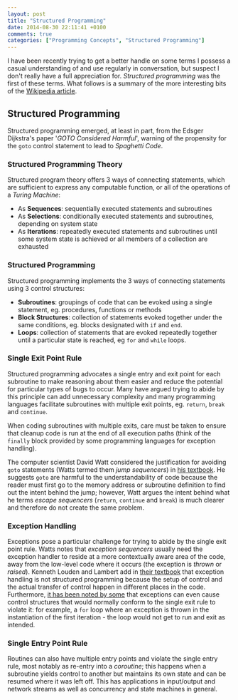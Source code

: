 ```yaml
---
layout: post
title: "Structured Programming"
date: 2014-08-30 22:11:41 +0100
comments: true
categories: ["Programming Concepts", "Structured Programming"]
---
```


I have been recently trying to get a better handle on some terms I possess a casual understanding of and use regularly in conversation, but suspect I don't really have a full appreciation for. *Structured programming* was the first of these terms. What follows is a summary of the more interesting bits of the [Wikipedia article](http://en.wikipedia.org/wiki/Structured_programming).
<!--more-->

## Structured Programming

Structured programming emerged, at least in part, from the Edsger Dijkstra's paper '*GOTO Considered Harmful*', warning of the propensity for the `goto` control statement to lead to *Spaghetti Code*.

### Structured Programming Theory

Structured program theory offers 3 ways of connecting statements, which are sufficient to express any computable function, or all of the operations of a *Turing Machine*:

- As **Sequences**: sequentially executed statements and subroutines
- As **Selections**: conditionally executed statements and subroutines, depending on system state
- As **Iterations**: repeatedly executed statements and subroutines until some system state is achieved or all members of a collection are exhausted

### Structured Programming

Structured programming implements the 3 ways of connecting statements using 3 control structures:

- **Subroutines**: groupings of code that can be evoked using a single statement, eg. procedures, functions or methods
- **Block Structures**: collection of statements evoked together under the same conditions, eg. blocks designated with `if` and `end`.
- **Loops**: collection of statements that are evoked repeatedly together until a particular state is reached, eg `for` and `while` loops.

### Single Exit Point Rule

Structured programming advocates a single entry and exit point for each subroutine to make reasoning about them easier and reduce the potential for particular types of bugs to occur. Many have argued trying to abide by this principle can add unnecessary complexity and many programming languages facilitate subroutines with multiple exit points, eg. `return`, `break` and `continue`.

When coding subroutines with multiple exits, care must be taken to ensure that cleanup code is run at the end of all execution paths (think of the `finally` block provided by some programming languages for exception handling).

The computer scientist David Watt considered the justification for avoiding `goto` statements (Watts termed them *jump sequencers*) in [his textbook](http://www.amazon.co.uk/Programming-Language-Concepts-Computer-Science/dp/0470853204). He suggests `goto` are harmful to the understandability of code because the reader must first go to the memory address or subroutine definition to find out the intent behind the jump; however, Watt argues the intent behind what he terms _escape sequencers_ (`return`, `continue` and `break`) is much clearer and therefore do not create the same problem.

### Exception Handling

Exceptions pose a particular challenge for trying to abide by the single exit point rule. Watts notes that *exception sequencers* usually need the exception handler to reside at a more contextually aware area of the code, away from the low-level code where it occurs (the exception is *thrown* or *raised*). Kenneth Louden and Lambert add in [their textbook](http://www.amazon.com/Programming-Languages-Principles-Kenneth-Louden/dp/1111529418) that exception handling is not structured programming because the setup of control and the actual transfer of control happen in different places in the code. Furthermore, [it has been noted by some](http://en.wikipedia.org/wiki/Structured_programming#cite_note-Bansal2013-13) that exceptions can even cause control structures that would normally conform to the single exit rule to violate it: for example, a `for` loop where an exception is thrown in the instantiation of the first iteration - the loop would not get to run and exit as intended.

### Single Entry Point Rule

Routines can also have multiple entry points and violate the single entry rule, most notably as re-entry into a *coroutine*; this happens when a subroutine yields control to another but maintains its own state and can be resumed where it was left off. This has applications in input/output and network streams as well as concurrency and state machines in general.
